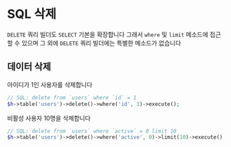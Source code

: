 # SQL 삭제

`DELETE` 쿼리 빌더도 `SELECT` 기본을 확장합니다 그래서 `where` 및 `limit` 메소드에 접근할 수 있으며 그 외에 `DELETE` 쿼리 빌더에는 특별한 메소드가 없습니다

## 데이터 삭제

아이디가 1인 사용자를 삭제합니다
```php
// SQL: delete from `users` where `id` = 1
$h->table('users')->delete()->where('id', 1)->execute();
```

비활성 사용자 10명을 삭제합니다
```php
// SQL: delete from `users` where `active` = 0 limit 10
$h->table('users')->delete()->where('active', 0)->limit(10)->execute();
```
